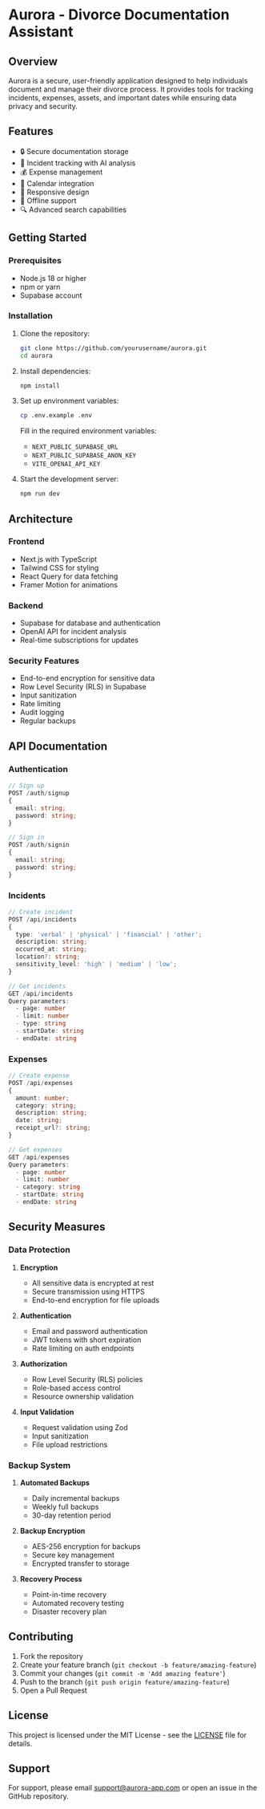 # Aurora - Divorce Documentation Assistant

## Overview

Aurora is a secure, user-friendly application designed to help individuals document and manage their divorce process. It provides tools for tracking incidents, expenses, assets, and important dates while ensuring data privacy and security.

## Features

- 🔒 Secure documentation storage
- 📝 Incident tracking with AI analysis
- 💰 Expense management
- 📅 Calendar integration
- 📱 Responsive design
- 🔄 Offline support
- 🔍 Advanced search capabilities

## Getting Started

### Prerequisites

- Node.js 18 or higher
- npm or yarn
- Supabase account

### Installation

1. Clone the repository:
   ```bash
   git clone https://github.com/yourusername/aurora.git
   cd aurora
   ```

2. Install dependencies:
   ```bash
   npm install
   ```

3. Set up environment variables:
   ```bash
   cp .env.example .env
   ```
   Fill in the required environment variables:
   - `NEXT_PUBLIC_SUPABASE_URL`
   - `NEXT_PUBLIC_SUPABASE_ANON_KEY`
   - `VITE_OPENAI_API_KEY`

4. Start the development server:
   ```bash
   npm run dev
   ```

## Architecture

### Frontend

- Next.js with TypeScript
- Tailwind CSS for styling
- React Query for data fetching
- Framer Motion for animations

### Backend

- Supabase for database and authentication
- OpenAI API for incident analysis
- Real-time subscriptions for updates

### Security Features

- End-to-end encryption for sensitive data
- Row Level Security (RLS) in Supabase
- Input sanitization
- Rate limiting
- Audit logging
- Regular backups

## API Documentation

### Authentication

```typescript
// Sign up
POST /auth/signup
{
  email: string;
  password: string;
}

// Sign in
POST /auth/signin
{
  email: string;
  password: string;
}
```

### Incidents

```typescript
// Create incident
POST /api/incidents
{
  type: 'verbal' | 'physical' | 'financial' | 'other';
  description: string;
  occurred_at: string;
  location?: string;
  sensitivity_level: 'high' | 'medium' | 'low';
}

// Get incidents
GET /api/incidents
Query parameters:
  - page: number
  - limit: number
  - type: string
  - startDate: string
  - endDate: string
```

### Expenses

```typescript
// Create expense
POST /api/expenses
{
  amount: number;
  category: string;
  description: string;
  date: string;
  receipt_url?: string;
}

// Get expenses
GET /api/expenses
Query parameters:
  - page: number
  - limit: number
  - category: string
  - startDate: string
  - endDate: string
```

## Security Measures

### Data Protection

1. **Encryption**
   - All sensitive data is encrypted at rest
   - Secure transmission using HTTPS
   - End-to-end encryption for file uploads

2. **Authentication**
   - Email and password authentication
   - JWT tokens with short expiration
   - Rate limiting on auth endpoints

3. **Authorization**
   - Row Level Security (RLS) policies
   - Role-based access control
   - Resource ownership validation

4. **Input Validation**
   - Request validation using Zod
   - Input sanitization
   - File upload restrictions

### Backup System

1. **Automated Backups**
   - Daily incremental backups
   - Weekly full backups
   - 30-day retention period

2. **Backup Encryption**
   - AES-256 encryption for backups
   - Secure key management
   - Encrypted transfer to storage

3. **Recovery Process**
   - Point-in-time recovery
   - Automated recovery testing
   - Disaster recovery plan

## Contributing

1. Fork the repository
2. Create your feature branch (`git checkout -b feature/amazing-feature`)
3. Commit your changes (`git commit -m 'Add amazing feature'`)
4. Push to the branch (`git push origin feature/amazing-feature`)
5. Open a Pull Request

## License

This project is licensed under the MIT License - see the [LICENSE](LICENSE) file for details.

## Support

For support, please email support@aurora-app.com or open an issue in the GitHub repository.
